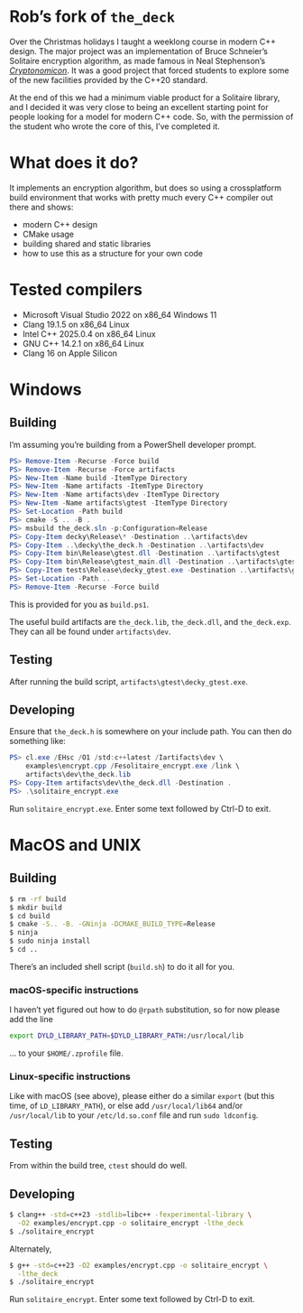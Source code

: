 # Rob’s fork of `the_deck`

Over the Christmas holidays I taught a weeklong course in modern C++ design.
The major project was an implementation of Bruce Schneier’s Solitaire
encryption algorithm, as made famous in Neal Stephenson’s 
[_Cryptonomicon_](https://www.amazon.com/Cryptonomicon-Neal-Stephenson/dp/0060512806).
It was a good project that forced students to explore some of the new
facilities provided by the C++20 standard.

At the end of this we had a minimum viable product for a Solitaire library,
and I decided it was very close to being an excellent starting point for
people looking for a model for modern C++ code. So, with the permission of the
student who wrote the core of this, I’ve completed it.

# What does it do?
It implements an encryption algorithm, but does so using a crossplatform
build environment that works with pretty much every C++ compiler out there
and shows:

* modern C++ design
* CMake usage
* building shared and static libraries
* how to use this as a structure for your own code

# Tested compilers

* Microsoft Visual Studio 2022 on x86_64 Windows 11
* Clang 19.1.5 on x86_64 Linux
* Intel C++ 2025.0.4 on x86_64 Linux
* GNU C++ 14.2.1 on x86_64 Linux
* Clang 16 on Apple Silicon

# Windows
## Building
I’m assuming you’re building from a PowerShell developer prompt.

```powershell
PS> Remove-Item -Recurse -Force build
PS> Remove-Item -Recurse -Force artifacts
PS> New-Item -Name build -ItemType Directory
PS> New-Item -Name artifacts -ItemType Directory
PS> New-Item -Name artifacts\dev -ItemType Directory
PS> New-Item -Name artifacts\gtest -ItemType Directory
PS> Set-Location -Path build
PS> cmake -S .. -B . 
PS> msbuild the_deck.sln -p:Configuration=Release
PS> Copy-Item decky\Release\* -Destination ..\artifacts\dev
PS> Copy-Item ..\decky\the_deck.h -Destination ..\artifacts\dev
PS> Copy-Item bin\Release\gtest.dll -Destination ..\artifacts\gtest
PS> Copy-Item bin\Release\gtest_main.dll -Destination ..\artifacts\gtest
PS> Copy-Item tests\Release\decky_gtest.exe -Destination ..\artifacts\gtest
PS> Set-Location -Path ..
PS> Remove-Item -Recurse -Force build
```

This is provided for you as `build.ps1`.

The useful build artifacts are `the_deck.lib`, `the_deck.dll`, and 
`the_deck.exp`. They can all be found under `artifacts\dev`.

## Testing
After running the build script, `artifacts\gtest\decky_gtest.exe`.

## Developing
Ensure that `the_deck.h` is somewhere on your include path. You can then
do something like:

```powershell
PS> cl.exe /EHsc /O1 /std:c++latest /Iartifacts\dev \
    examples\encrypt.cpp /Fesolitaire_encrypt.exe /link \
    artifacts\dev\the_deck.lib
PS> Copy-Item artifacts\dev\the_deck.dll -Destination .
PS> .\solitaire_encrypt.exe
```

Run `solitaire_encrypt.exe`. Enter some text followed by Ctrl-D to exit.


# MacOS and UNIX

## Building
```bash
$ rm -rf build
$ mkdir build
$ cd build
$ cmake -S.. -B. -GNinja -DCMAKE_BUILD_TYPE=Release
$ ninja
$ sudo ninja install
$ cd ..
```

There’s an included shell script (`build.sh`) to do it all for you.

### macOS-specific instructions
I haven’t yet figured out how to do `@rpath` substitution, so for 
now please add the line 

```bash
export DYLD_LIBRARY_PATH=$DYLD_LIBRARY_PATH:/usr/local/lib
```

… to your `$HOME/.zprofile` file.

### Linux-specific instructions
Like with macOS (see above), please either do a similar `export` (but
this time, of `LD_LIBRARY_PATH`), or else add `/usr/local/lib64` and/or
`/usr/local/lib` to your `/etc/ld.so.conf` file and run `sudo ldconfig`.

## Testing

From within the build tree, `ctest` should do well.

## Developing

```bash
$ clang++ -std=c++23 -stdlib=libc++ -fexperimental-library \
  -O2 examples/encrypt.cpp -o solitaire_encrypt -lthe_deck
$ ./solitaire_encrypt
```

Alternately,
```bash
$ g++ -std=c++23 -O2 examples/encrypt.cpp -o solitaire_encrypt \
  -lthe_deck
$ ./solitaire_encrypt
```

Run `solitaire_encrypt`. Enter some text followed by Ctrl-D to exit.
